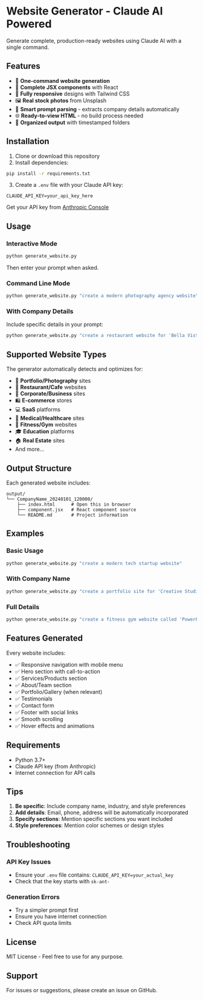 # Website Generator - Claude AI Powered

Generate complete, production-ready websites using Claude AI with a single command.

## Features

- 🚀 **One-command website generation**
- 🎨 **Complete JSX components** with React
- 📱 **Fully responsive** designs with Tailwind CSS
- 🖼️ **Real stock photos** from Unsplash
- 📝 **Smart prompt parsing** - extracts company details automatically
- 🌐 **Ready-to-view HTML** - no build process needed
- 📁 **Organized output** with timestamped folders

## Installation

1. Clone or download this repository
2. Install dependencies:
```bash
pip install -r requirements.txt
```

3. Create a `.env` file with your Claude API key:
```
CLAUDE_API_KEY=your_api_key_here
```

Get your API key from [Anthropic Console](https://console.anthropic.com/)

## Usage

### Interactive Mode
```bash
python generate_website.py
```
Then enter your prompt when asked.

### Command Line Mode
```bash
python generate_website.py "create a modern photography agency website"
```

### With Company Details
Include specific details in your prompt:
```bash
python generate_website.py "create a restaurant website for 'Bella Vista Italian Bistro' with email: info@bellavista.com, phone: (555) 123-4567, address: 123 Main St, New York, NY 10001"
```

## Supported Website Types

The generator automatically detects and optimizes for:
- 📸 **Portfolio/Photography** sites
- 🍔 **Restaurant/Cafe** websites
- 🏢 **Corporate/Business** sites
- 🛍️ **E-commerce** stores
- 💻 **SaaS** platforms
- 🏥 **Medical/Healthcare** sites
- 💪 **Fitness/Gym** websites
- 🎓 **Education** platforms
- 🏠 **Real Estate** sites
- And more...

## Output Structure

Each generated website includes:
```
output/
└── CompanyName_20240101_120000/
    ├── index.html      # Open this in browser
    ├── component.jsx   # React component source
    └── README.md       # Project information
```

## Examples

### Basic Usage
```bash
python generate_website.py "create a modern tech startup website"
```

### With Company Name
```bash
python generate_website.py "create a portfolio site for 'Creative Studios'"
```

### Full Details
```bash
python generate_website.py "create a fitness gym website called 'PowerFit Gym' with email: info@powerfit.com, phone: (555) 987-6543, tagline: 'Transform Your Body, Transform Your Life'"
```

## Features Generated

Every website includes:
- ✅ Responsive navigation with mobile menu
- ✅ Hero section with call-to-action
- ✅ Services/Products section
- ✅ About/Team section
- ✅ Portfolio/Gallery (when relevant)
- ✅ Testimonials
- ✅ Contact form
- ✅ Footer with social links
- ✅ Smooth scrolling
- ✅ Hover effects and animations

## Requirements

- Python 3.7+
- Claude API key (from Anthropic)
- Internet connection for API calls

## Tips

1. **Be specific**: Include company name, industry, and style preferences
2. **Add details**: Email, phone, address will be automatically incorporated
3. **Specify sections**: Mention specific sections you want included
4. **Style preferences**: Mention color schemes or design styles

## Troubleshooting

### API Key Issues
- Ensure your `.env` file contains: `CLAUDE_API_KEY=your_actual_key`
- Check that the key starts with `sk-ant-`

### Generation Errors
- Try a simpler prompt first
- Ensure you have internet connection
- Check API quota limits

## License

MIT License - Feel free to use for any purpose.

## Support

For issues or suggestions, please create an issue on GitHub.